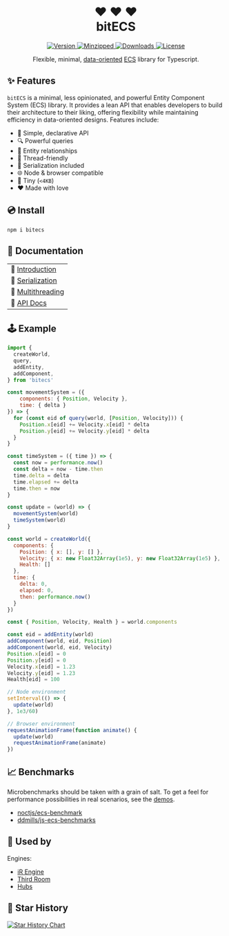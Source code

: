 <h1 align="center">
❤ ❤ ❤ <br />
bitECS
</h1>

<p align="center">
  <a href="https://www.npmjs.com/package/bitecs">
    <img src="https://img.shields.io/npm/v/bitecs.svg" alt="Version" />
  </a>
  <a href="https://www.npmjs.com/package/bitecs">
    <img src="https://badgen.net/bundlephobia/minzip/bitecs" alt="Minzipped" />
  </a>
  <a href="https://www.npmjs.com/package/bitecs">
    <img src="https://img.shields.io/npm/dt/bitecs.svg" alt="Downloads" />
  </a>
  <a href="https://github.com/NateTheGreatt/bitECS/blob/master/LICENSE">
    <img src="https://badgen.net/npm/license/bitecs" alt="License" />
  </a>
</p>

<p align="center">
Flexible, minimal, <a href="https://www.dataorienteddesign.com/dodbook/">data-oriented</a> <a href="https://en.wikipedia.org/wiki/Entity_component_system">ECS</a> library for Typescript.
</p>

</center>

## ✨ Features


`bitECS` is a minimal, less opinionated, and powerful Entity Component System (ECS) library. It provides a lean API that enables developers to build their architecture to their liking, offering flexibility while maintaining efficiency in data-oriented designs. Features include:

- 🔮 Simple, declarative API
- 🔍 Powerful queries
- 🔗 Entity relationships
- 🧵 Thread-friendly
- 💾 Serialization included
- 🌐 Node & browser compatible
- 🤏 Tiny (`<4KB`)
- ❤ Made with love

## 💿 Install
```
npm i bitecs
```

## 📘  Documentation
|                  |
| ---------------- |
| 🏁  [Introduction](/docs/Intro.md) |
| 💾  [Serialization](/docs/Serialization.md) |
| 🧵  [Multithreading](/docs/Multithreading.md) |
| 📑  [API Docs](/docs/API.md) |

## 🕹 Example

```js
import {
  createWorld,
  query,
  addEntity,
  addComponent,
} from 'bitecs'

const movementSystem = ({
    components: { Position, Velocity },
    time: { delta } 
}) => {
  for (const eid of query(world, [Position, Velocity])) {
    Position.x[eid] += Velocity.x[eid] * delta
    Position.y[eid] += Velocity.y[eid] * delta
  }
}

const timeSystem = ({ time }) => {
  const now = performance.now()
  const delta = now - time.then
  time.delta = delta
  time.elapsed += delta
  time.then = now
}

const update = (world) => {
  movementSystem(world)
  timeSystem(world)
}

const world = createWorld({
  components: {
    Position: { x: [], y: [] },
    Velocity: { x: new Float32Array(1e5), y: new Float32Array(1e5) },
    Health: []
  },
  time: {
    delta: 0, 
    elapsed: 0, 
    then: performance.now()
  }
})

const { Position, Velocity, Health } = world.components

const eid = addEntity(world)
addComponent(world, eid, Position)
addComponent(world, eid, Velocity)
Position.x[eid] = 0
Position.y[eid] = 0
Velocity.x[eid] = 1.23
Velocity.y[eid] = 1.23
Health[eid] = 100

// Node environment
setInterval(() => {
  update(world)
}, 1e3/60)

// Browser environment
requestAnimationFrame(function animate() {
  update(world)
  requestAnimationFrame(animate)
})
```

## 📈 Benchmarks

Microbenchmarks should be taken with a grain of salt. To get a feel for performance possibilities in real scenarios, see the [demos](https://github.com/NateTheGreatt/bitECS/tree/master/demos).

- [noctjs/ecs-benchmark](https://github.com/noctjs/ecs-benchmark) 
- [ddmills/js-ecs-benchmarks](https://github.com/ddmills/js-ecs-benchmarks)

## 🔌 Used by

Engines:

- [iR Engine](https://github.com/ir-engine/ir-engine)
- [Third Room](https://github.com/thirdroom/thirdroom)
- [Hubs](https://github.com/Hubs-Foundation/hubs)

## 🌟 Star History

[![Star History Chart](https://api.star-history.com/svg?repos=NateTheGreatt/bitECS&type=Date)](https://star-history.com/#NateTheGreatt/bitECS&Date)
